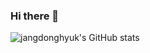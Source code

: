 ### Hi there 👋

<!--
**jangdonghyuk/jangdonghyuk** is a ✨ _special_ ✨ repository because its `README.md` (this file) appears on your GitHub profile.

Here are some ideas to get you started:

- 🔭 I’m currently working on ...
- 🌱 I’m currently learning ...
- 👯 I’m looking to collaborate on ...
- 🤔 I’m looking for help with ...
- 💬 Ask me about ...
- 📫 How to reach me: ...
- 😄 Pronouns: ...
- ⚡ Fun fact: ...
-->


![jangdonghyuk's GitHub stats](https://github-readme-stats.vercel.app/api?username=jangdonghyuk&show_icons=true&theme=radical)
